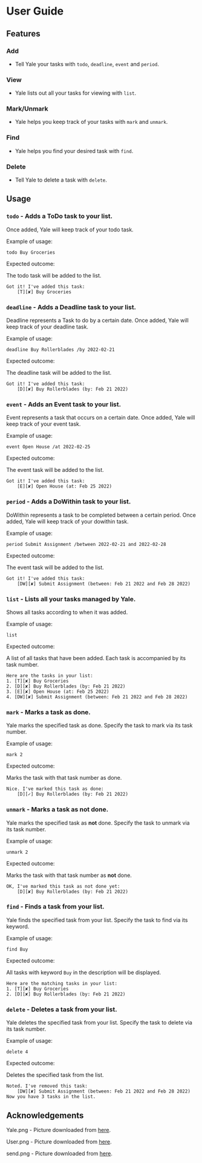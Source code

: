# User Guide

## Features


### Add
- Tell Yale your tasks with `todo`, `deadline`, `event` and `period`.
### View
- Yale lists out all your tasks for viewing with `list`.
### Mark/Unmark
- Yale helps you keep track of your tasks with `mark` and `unmark`.
### Find
- Yale helps you find your desired task with `find`.
### Delete
- Tell Yale to delete a task with `delete`.




## Usage

### `todo` - Adds a ToDo task to your list.
Once added, Yale will keep track of your todo task.

Example of usage: 

`todo Buy Groceries`

Expected outcome:

The todo task will be added to the list.

```
Got it! I've added this task:
    [T][✘] Buy Groceries
```
### `deadline` - Adds a Deadline task to your list.
Deadline represents a Task to do by a certain date.
Once added, Yale will keep track of your deadline task.

Example of usage:

`deadline Buy Rollerblades /by 2022-02-21`

Expected outcome:

The deadline task will be added to the list.

```
Got it! I've added this task:
    [D][✘] Buy Rollerblades (by: Feb 21 2022)
```
### `event` - Adds an Event task to your list.
Event represents a task that occurs on a certain date.
Once added, Yale will keep track of your event task.

Example of usage:

`event Open House /at 2022-02-25`

Expected outcome:

The event task will be added to the list.

```
Got it! I've added this task:
    [E][✘] Open House (at: Feb 25 2022)
```
### `period` - Adds a DoWithin task to your list.
DoWithin represents a task to be completed between a certain period.
Once added, Yale will keep track of your dowithin task.

Example of usage:

`period Submit Assignment /between 2022-02-21 and 2022-02-28` 

Expected outcome:

The event task will be added to the list.

```
Got it! I've added this task:
    [DW][✘] Submit Assignment (between: Feb 21 2022 and Feb 28 2022)
```
### `list` - Lists all your tasks managed by Yale.
Shows all tasks according to when it was added.

Example of usage:

`list`

Expected outcome:

A list of all tasks that have been added.
Each task is accompanied by its task number.

```
Here are the tasks in your list:
1. [T][✘] Buy Groceries
2. [D][✘] Buy Rollerblades (by: Feb 21 2022)
3. [E][✘] Open House (at: Feb 25 2022)
4. [DW][✘] Submit Assignment (between: Feb 21 2022 and Feb 28 2022)
```
### `mark` - Marks a task as done.
Yale marks the specified task as done.
Specify the task to mark via its task number.

Example of usage:

`mark 2`

Expected outcome:

Marks the task with that task number as done.

```
Nice. I've marked this task as done:
    [D][✓] Buy Rollerblades (by: Feb 21 2022)
```
### `unmark` - Marks a task as **not** done.
Yale marks the specified task as **not** done.
Specify the task to unmark via its task number.

Example of usage:

`unmark 2`

Expected outcome:

Marks the task with that task number as **not** done.

```
OK, I've marked this task as not done yet:
    [D][✘] Buy Rollerblades (by: Feb 21 2022)
```
### `find` - Finds a task from your list.
Yale finds the specified task from your list.
Specify the task to find via its keyword.

Example of usage:

`find Buy`

Expected outcome:

All tasks with keyword `Buy` in the description will be displayed.
```
Here are the matching tasks in your list:
1. [T][✘] Buy Groceries
2. [D][✘] Buy Rollerblades (by: Feb 21 2022)
```
### `delete` - Deletes a task from your list.
Yale deletes the specified task from your list.
Specify the task to delete via its task number.

Example of usage:

`delete 4`

Expected outcome:

Deletes the specified task from the list.

```
Noted. I've removed this task:
    [DW][✘] Submit Assignment (between: Feb 21 2022 and Feb 28 2022)
Now you have 3 tasks in the list.
```
## Acknowledgements
Yale.png - Picture downloaded from [here](https://clipart.world/yoda-clipart/baby-yoda-clipart-transparent-1/).

User.png - Picture downloaded from [here](https://en.m.wikipedia.org/wiki/File:Sample_User_Icon.png).

send.png - Picture downloaded from [here](https://www.pinclipart.com/pindetail/xbTiJR_send-message-icon-white-clipart-computer-icons-clip/).


